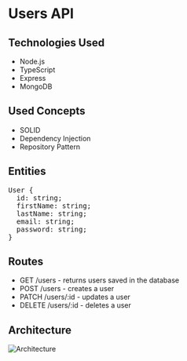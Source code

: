 # Users API

## Technologies Used

- Node.js
- TypeScript
- Express
- MongoDB

## Used Concepts

- SOLID
- Dependency Injection
- Repository Pattern

## Entities

<pre>
User {
  id: string;
  firstName: string;
  lastName: string;
  email: string;
  password: string;
}</pre>

## Routes

- GET /users - returns users saved in the database
- POST /users - creates a user
- PATCH /users/:id - updates a user
- DELETE /users/:id - deletes a user

## Architecture

![Architecture](https://imgur.com/k5mXFoZ.png)

